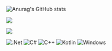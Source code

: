 ![Anurag's GitHub stats](https://github-readme-stats.vercel.app/api?username=andreiAK-42&show_icons=true&theme=radical)

![](https://github-profile-summary-cards.vercel.app/api/cards/repos-per-language?username=andreiAK-42&theme=solarized_dark)

![](https://github-profile-summary-cards.vercel.app/api/cards/profile-details?username=andreiAK-42&theme=solarized_dark)

![.Net](https://img.shields.io/badge/.NET-5C2D91?style=for-the-badge&logo=.net&logoColor=white) ![C#](https://img.shields.io/badge/c%23-%23239120.svg?style=for-the-badge&logo=csharp&logoColor=white) ![C++](https://img.shields.io/badge/c++-%2300599C.svg?style=for-the-badge&logo=c%2B%2B&logoColor=white) ![Kotlin](https://img.shields.io/badge/kotlin-%237F52FF.svg?style=for-the-badge&logo=kotlin&logoColor=white) ![Windows](https://img.shields.io/badge/Windows-0078D6?style=for-the-badge&logo=windows&logoColor=white)
